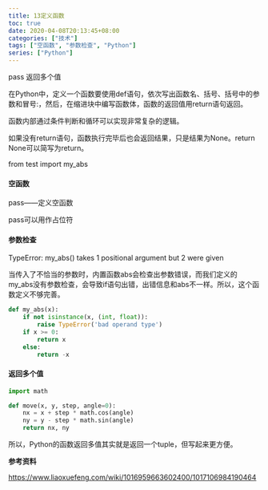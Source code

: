 ```yaml
---
title: 13定义函数
toc: true
date: 2020-04-08T20:13:45+08:00
categories: ["技术"]
tags: ["空函数", "参数检查", "Python"]
series: ["Python"]
---
```


pass  返回多个值

<!--more-->

在Python中，定义一个函数要使用def语句，依次写出函数名、括号、括号中的参数和冒号:，然后，在缩进块中编写函数体，函数的返回值用return语句返回。

函数内部通过条件判断和循环可以实现非常复杂的逻辑。

如果没有return语句，函数执行完毕后也会返回结果，只是结果为None。return None可以简写为return。

from test import my_abs

#### 空函数

pass——定义空函数

pass可以用作占位符

#### 参数检查

TypeError: my_abs() takes 1 positional argument but 2 were given

当传入了不恰当的参数时，内置函数abs会检查出参数错误，而我们定义的my_abs没有参数检查，会导致if语句出错，出错信息和abs不一样。所以，这个函数定义不够完善。

```python
def my_abs(x):
    if not isinstance(x, (int, float)):
        raise TypeError('bad operand type')
    if x >= 0:
        return x
    else:
        return -x
```

#### 返回多个值

```python
import math

def move(x, y, step, angle=0):
    nx = x + step * math.cos(angle)
    ny = y - step * math.sin(angle)
    return nx, ny
```

所以，Python的函数返回多值其实就是返回一个tuple，但写起来更方便。

**参考资料**

https://www.liaoxuefeng.com/wiki/1016959663602400/1017106984190464